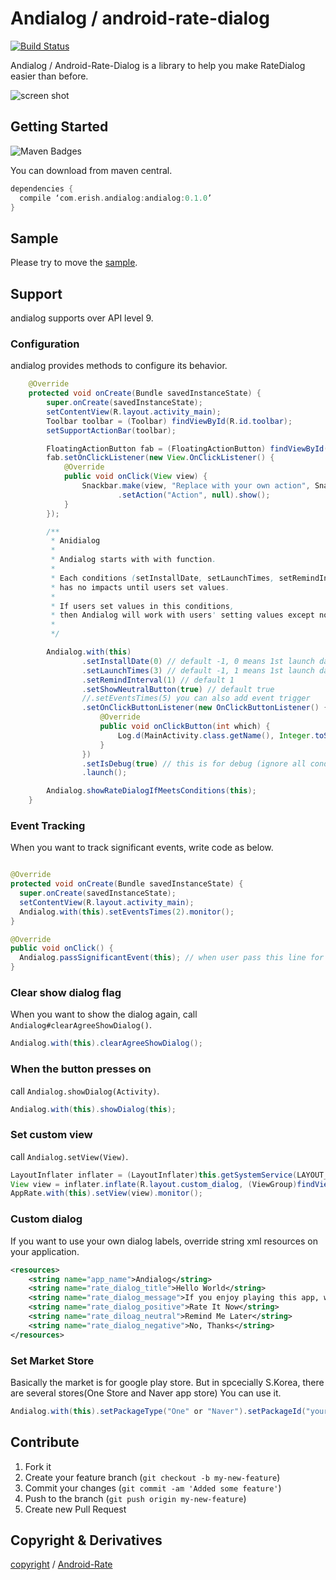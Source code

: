 Andialog / android-rate-dialog
============

[![Build Status](https://travis-ci.org/erishforG/Android-Rate-Dialog.svg?branch=master)](https://travis-ci.org/erishforG/Android-Rate-Dialog)

Andialog / Android-Rate-Dialog is a library to help you make RateDialog easier than before.

![screen shot](http://i.imgsafe.org/f845905.png)

## Getting Started

![Maven Badges](https://maven-badges.herokuapp.com/maven-central/com.erish.andialog/andialog/badge.svg)

You can download from maven central.

```groovy
dependencies {
  compile ‘com.erish.andialog:andialog:0.1.0’
}
```

## Sample

Please try to move the [sample](https://github.com/erishforG/Android-Rate-Dialog/tree/master/app).

## Support

andialog supports over API level 9.

### Configuration

andialog provides methods to configure its behavior.

```java
    @Override
    protected void onCreate(Bundle savedInstanceState) {
        super.onCreate(savedInstanceState);
        setContentView(R.layout.activity_main);
        Toolbar toolbar = (Toolbar) findViewById(R.id.toolbar);
        setSupportActionBar(toolbar);

        FloatingActionButton fab = (FloatingActionButton) findViewById(R.id.fab);
        fab.setOnClickListener(new View.OnClickListener() {
            @Override
            public void onClick(View view) {
                Snackbar.make(view, "Replace with your own action", Snackbar.LENGTH_LONG)
                        .setAction("Action", null).show();
            }
        });

        /**
         * Anidialog
         *
         * Andialog starts with with function.
         *
         * Each conditions (setInstallDate, setLaunchTimes, setRemindInterval, setEventTimes)
         * has no impacts until users set values.
         *
         * If users set values in this conditions,
         * then Andialog will work with users' setting values except non-set values.
         *
         */

        Andialog.with(this)
                .setInstallDate(0) // default -1, 0 means 1st launch day(install day).
                .setLaunchTimes(3) // default -1, 1 means 1st launch day(install day).
                .setRemindInterval(1) // default 1
                .setShowNeutralButton(true) // default true
                //.setEventsTimes(5) you can also add event trigger
                .setOnClickButtonListener(new OnClickButtonListener() { // callback listener.
                    @Override
                    public void onClickButton(int which) {
                        Log.d(MainActivity.class.getName(), Integer.toString(which));
                    }
                })
                .setIsDebug(true) // this is for debug (ignore all conditions)
                .launch();

        Andialog.showRateDialogIfMeetsConditions(this);
    }
```

### Event Tracking

When you want to track significant events, write code as below.

```java

@Override
protected void onCreate(Bundle savedInstanceState) {
  super.onCreate(savedInstanceState);
  setContentView(R.layout.activity_main);
  Andialog.with(this).setEventsTimes(2).monitor();
}

@Override
public void onClick() {
  Andialog.passSignificantEvent(this); // when user pass this line for the third time, dialog appears.
}
```

### Clear show dialog flag

When you want to show the dialog again, call `Andialog#clearAgreeShowDialog()`.

```java
Andialog.with(this).clearAgreeShowDialog();
```

### When the button presses on

call `Andialog.showDialog(Activity)`.

```java
Andialog.with(this).showDialog(this);
```

### Set custom view

call `Andialog.setView(View)`.

```java
LayoutInflater inflater = (LayoutInflater)this.getSystemService(LAYOUT_INFLATER_SERVICE);
View view = inflater.inflate(R.layout.custom_dialog, (ViewGroup)findViewById(R.id.layout_root));
AppRate.with(this).setView(view).monitor();
```

### Custom dialog

If you want to use your own dialog labels, override string xml resources on your application.

```xml
<resources>
    <string name="app_name">Andialog</string>
    <string name="rate_dialog_title">Hello World</string>
    <string name="rate_dialog_message">If you enjoy playing this app, would you mind taking a moment to rate it? It won\'t take more than a minute. Thanks for your support!</string>
    <string name="rate_dialog_positive">Rate It Now</string>
    <string name="rate_diloag_neutral">Remind Me Later</string>
    <string name="rate_dialog_negative">No, Thanks</string>
</resources>
```

### Set Market Store

Basically the market is for google play store.
But in spcecially S.Korea, there are several stores(One Store and Naver app store)
You can use it.

```java
Andialog.with(this).setPackageType("One" or "Naver").setPackageId("your market id").
```

## Contribute

1. Fork it
2. Create your feature branch (`git checkout -b my-new-feature`)
3. Commit your changes (`git commit -am 'Added some feature'`)
4. Push to the branch (`git push origin my-new-feature`)
5. Create new Pull Request

## Copyright & Derivatives

[copyright](https://github.com/erishforG/Android-Rate-Dialog/blob/master/LISENCE) /
[Android-Rate](https://github.com/hotchemi/Android-Rate)
